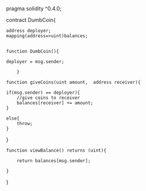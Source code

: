 pragma solidity ^0.4.0;

contract DumbCoin{
    
    address deployer;
    mapping(address=>uint)balances;
    
    
    function DumbCoin(){
     
    deployer = msg.sender;
    
        }
    
    function giveCoins(uint amount,  address receiver){
    
    if(msg.sender) == deployer){
        //give coins to receiver
        balances[receiver] += amount;
    }
    
    else{
        throw;
    }
    
}

    function viewBalance() returns (uint){
        
        return balances[msg.sender];
        
    }
}
